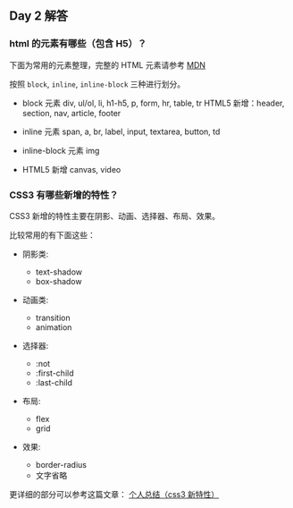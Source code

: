 ## Day 2 解答

### html 的元素有哪些（包含 H5）？

下面为常用的元素整理，完整的 HTML 元素请参考 [MDN](https://developer.mozilla.org/zh-CN/docs/Web/HTML/Element)

按照 `block`, `inline`, `inline-block` 三种进行划分。

- block 元素
  div, ul/ol, li, h1-h5, p, form, hr, table, tr
  HTML5 新增：header, section, nav, article, footer

- inline 元素
  span, a, br, label, input, textarea, button, td

- inline-block 元素
  img

- HTML5 新增
  canvas, video

### CSS3 有哪些新增的特性？

CSS3 新增的特性主要在阴影、动画、选择器、布局、效果。

比较常用的有下面这些：

- 阴影类:

  - text-shadow
  - box-shadow

- 动画类:

  - transition
  - animation

- 选择器:

  - :not
  - :first-child
  - :last-child

- 布局:

  - flex
  - grid

- 效果:

  - border-radius
  - 文字省略

更详细的部分可以参考这篇文章：
[个人总结（css3 新特性）](https://segmentfault.com/a/1190000010780991)
